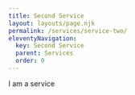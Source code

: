 ```yaml
---
title: Second Service
layout: layouts/page.njk
permalink: /services/service-two/
eleventyNavigation:
  key: Second Service
  parent: Services
  order: 0
---
```

I am a service